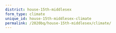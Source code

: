 ```yaml
---
district: house-15th-middlesex
form_type: climate
unique_id: house-15th-middlesex-climate
permalink: /2020bq/house-15th-middlesex/climate/
---
```

